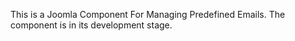 This is a Joomla Component For Managing Predefined Emails. The component is in its development stage.
